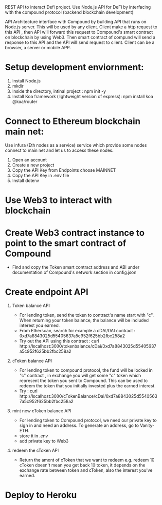 REST API to interact Defi project. Use Node.js API for DeFi by interfacing with the compound protocol (backend blockchain development)

API Architecture
interface with Compound by building API that runs on Node.js server. This will be used by any client. Client make a http request to this API , then API will forward this request to Compound's smart contract on blockchain by using Web3. Then smart contract of compund will send a response to this API and the API will send request to client. Client can be a browser, a server or mobile APP.

# Setup development enviornment:

1. Install Node.js
2. mkdir <directory name>
3. Inside the directory, intinal project : npm init -y
4. Install Koa framework (lightweight version of express): npm install koa @koa/router
 
# Connect to Ethereum blockchain main net:

Use infura (Eth nodes as a service) service which provide some nodes connect to main net and let us to access these nodes.
1. Open an account
2. Create a new project
3. Copy the API Key from Endpoints choose MAINNET
4. Copy the API Key in .env file
5. Install dotenv

# Use Web3 to interact with blockchain

# Create Web3 contract instance to point to the smart contract of Compound
- Find and copy the Token smart contract address and ABI under documentation of Compound's network section in config.json

# Create endpoint API
1. Token balance API 
    - For lending token, send the token to contract's name start with "c". When returning your token balance, the balance will be included interest you earned.
    - From Etherscan, search for example a cDAI/DAI contract :
        0xd7a8843025d55405637a5c952f625bb2fbc258a2
    - Try out the API using this contract :
        curl http://localhost:3000/tokenbalance/cDai/0xd7a8843025d55405637a5c952f625bb2fbc258a2

2. cToken balance API
    - For lending token to compound protocol, the fund will be locked in "c" contract , in exchange you will get some "c" token which represent the token you sent to Compound. This can be used to redeem the token that you initially invested plus the earned interest.
    - Try : curl http://localhost:3000/cTokenBalance/cDai/0xd7a8843025d55405637a5c952f625bb2fbc258a2

3. mint new cToken balance API
    - For lending token to Compound protocol, we need our private key to sign in and need an address. To generate an address, go to Vanity-ETH.
    - store it in .env
    - add private key to Web3

4. redeem the cToken API 
    - Return the amont of cToken that we want to redeem e.g. redeem 10 cToken doesn't mean you get back 10 token, it depends on the exchange rate between token and cToken, also the interest you've earned.

# Deploy to Heroku
